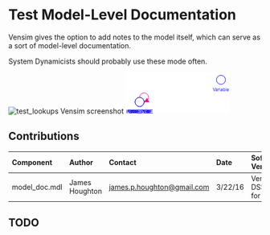 Test Model-Level Documentation
============
Vensim gives the option to add notes to the model itself, which can serve as a sort of model-level documentation. 

System Dynamicists should probably use these mode often.


![test_lookups Vensim screenshot](vensim_screenshot.png)
![test_lookups Stella screenshot](stella_screenshot.png)


Contributions
-------------

| Component                      | Author          | Contact                    | Date    | Software Version        |
|:------------------------------ |:--------------- |:-------------------------- |:------- |:----------------------- |
| model_doc.mdl                  | James Houghton  | james.p.houghton@gmail.com | 3/22/16 | Vensim DSS 6.3 for Mac  |


TODO
----
